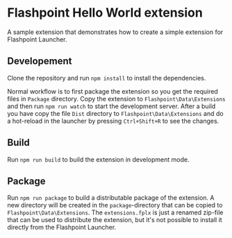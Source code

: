 # Flashpoint Hello World extension

A sample extension that demonstrates how to create a simple extension for Flashpoint Launcher.

## Developement

Clone the repository and run `npm install` to install the dependencies.

Normal workflow is to first package the extension so you get the required files in `Package` directory. Copy the extension to `Flashpoint\Data\Extensions` and then run `npm run watch` to start the development server. After a build you have copy the file `Dist` directory to `Flashpoint\Data\Extensions` and do a hot-reload in the launcher by pressing `Ctrl+Shift+R` to see the changes.

## Build

Run `npm run build` to build the extension in development mode.

## Package

Run `npm run package` to build a distributable package of the extension. A new directory will be created in the `package`-directory that can be copied to `Flashpoint\Data\Extensions`. The `extensions.fplx` is just a renamed zip-file that can be used to distribute the extension, but it's not possible to install it directly from the Flashpoint Launcher.
